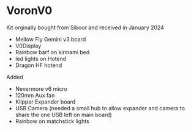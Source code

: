 # VoronV0

Kit orginally bought from Siboor and received in January 2024
- Mellow Fly Gemini v3 board
- V0Display
- Rainbow barf on kirinami bed
- led lights on Hotend
- Dragon HF hotend

Added 
- Nevermore v6 micro
- 120mm Aux fan
- Klipper Expander board
- USB Camera (needed a small hub to allow expander and camera to share the one USB left on main board)
- Rainbow on matchstick lights

